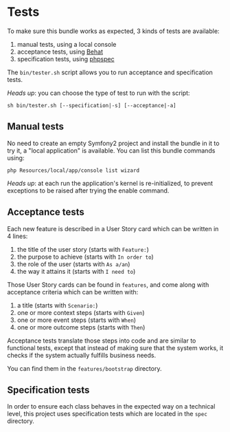 # Tests

To make sure this bundle works as expected, 3 kinds of tests are available:

1. manual tests, using a local console
2. acceptance tests, using [Behat](http://behat.org/)
3. specification tests, using [phpspec](http://www.phpspec.net/)

The `bin/tester.sh` script allows you to run acceptance and specification tests.

*Heads up*: you can choose the type of test to run with the script:

    sh bin/tester.sh [--specification|-s] [--acceptance|-a]

## Manual tests

No need to create an empty Symfony2 project and install the bundle in it to try
it, a "local application" is available. You can list this bundle commands using:

    php Resources/local/app/console list wizard

*Heads up*: at each run the application's kernel is re-initialized, to prevent
exceptions to be raised after trying the enable command.

## Acceptance tests

Each new feature is described in a User Story card which can be written in 4
lines:

1. the title of the user story (starts with `Feature:`)
2. the purpose to achieve (starts with `In order to`)
3. the role of the user (starts with `As a/an`)
4. the way it attains it (starts with `I need to`)

Those User Story cards can be found in `features`, and come
along with acceptance criteria which can be written with:

1. a title (starts with `Scenario:`)
2. one or more context steps (starts with `Given`)
3. one or more event steps (starts with `When`)
4. one or more outcome steps (starts with `Then`)

Acceptance tests translate those steps into code and are similar to functional
tests, except that instead of making sure that the system works, it checks if
the system actually fulfills business needs.

You can find them in the `features/bootstrap` directory.

## Specification tests

In order to ensure each class behaves in the expected way on a technical level,
this project uses specification tests which are located in the `spec` directory.
